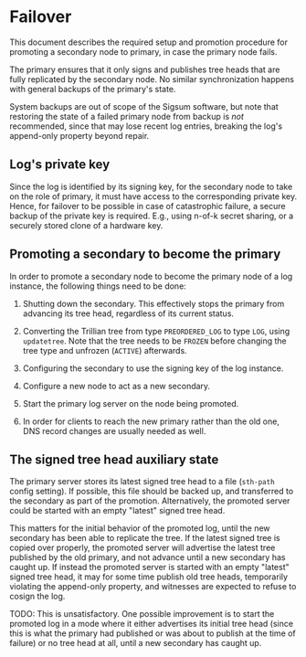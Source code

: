 # Failover

This document describes the required setup and promotion procedure for
promoting a secondary node to primary, in case the primary node fails.

The primary ensures that it only signs and publishes tree heads that
are fully replicated by the secondary node. No similar synchronization
happens with general backups of the primary's state.

System backups are out of scope of the Sigsum software, but note that
restoring the state of a failed primary node from backup is *not*
recommended, since that may lose recent log entries, breaking the
log's append-only property beyond repair.

## Log's private key

Since the log is identified by its signing key, for the secondary
node to take on the role of primary, it must have access to the
corresponding private key. Hence, for failover to be possible in case
of catastrophic failure, a secure backup of the private key is
required. E.g., using n-of-k secret sharing, or a securely stored
clone of a hardware key.

## Promoting a secondary to become the primary

In order to promote a secondary node to become the primary node of a
log instance, the following things need to be done:

1. Shutting down the secondary. This effectively stops the primary
   from advancing its tree head, regardless of its current status.

2. Converting the Trillian tree from type `PREORDERED_LOG` to type
   `LOG`, using `updatetree`. Note that the tree needs to be `FROZEN`
   before changing the tree type and unfrozen (`ACTIVE`) afterwards.

3. Configuring the secondary to use the signing key of the log instance.

4. Configure a new node to act as a new secondary.

5. Start the primary log server on the node being promoted.

6. In order for clients to reach the new primary rather than the old
   one, DNS record changes are usually needed as well.

## The signed tree head auxiliary state

The primary server stores its latest signed tree head to a file
(`sth-path` config setting). If possible, this file should be backed
up, and transferred to the secondary as part of the promotion.
Alternatively, the promoted server could be started with an empty
"latest" signed tree head.

This matters for the initial behavior of the promoted log, until the new
secondary has been able to replicate the tree. If the latest signed
tree is copied over properly, the promoted server will advertise the
latest tree published by the old primary, and not advance until a new
secondary has caught up. If instead the promoted server is started
with an empty "latest" signed tree head, it may for some time publish old
tree heads, temporarily violating the append-only property, and
witnesses are expected to refuse to cosign the log.

TODO: This is unsatisfactory. One possible improvement is to start the
promoted log in a mode where it either advertises its initial tree head
(since this is what the primary had published or was about to
publish at the time of failure) or no tree head at all, until a new
secondary has caught up.
